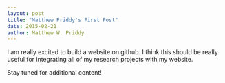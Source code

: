 ```yaml
---
layout: post
title: "Matthew Priddy's First Post"
date: 2015-02-21
author: Matthew W. Priddy
---
```


I am really excited to build a website on github.  I think this should be really useful for integrating all of my research projects with my website.

Stay tuned for additional content!
